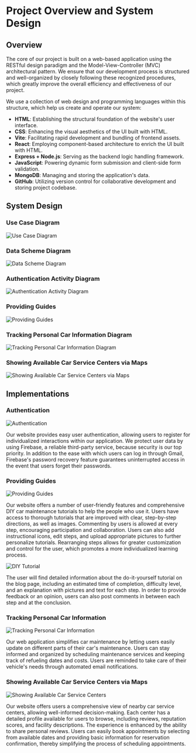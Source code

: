 # Project Overview and System Design

## Overview

The core of our project is built on a web-based application using the RESTful design paradigm and the Model-View-Controller (MVC) architectural pattern. We ensure that our development process is structured and well-organized by closely following these recognized procedures, which greatly improve the overall efficiency and effectiveness of our project.

We use a collection of web design and programming languages within this structure, which help us create and operate our system:

- **HTML**: Establishing the structural foundation of the website's user interface.
- **CSS**: Enhancing the visual aesthetics of the UI built with HTML.
- **Vite**: Facilitating rapid development and bundling of frontend assets.
- **React**: Employing component-based architecture to enrich the UI built with HTML.
- **Express + Node.js**: Serving as the backend logic handling framework.
- **JavaScript**: Powering dynamic form submission and client-side form validation.
- **MongoDB**: Managing and storing the application's data.
- **GitHub**: Utilizing version control for collaborative development and storing project codebase.

## System Design

### Use Case Diagram
![Use Case Diagram](https://github.com/user-attachments/assets/33845eda-50b2-455b-8fc4-85559fb8a3c0)

### Data Scheme Diagram
![Data Scheme Diagram](https://github.com/user-attachments/assets/477d25ad-f504-44eb-89d1-605f58f32de8)

### Authentication Activity Diagram
![Authentication Activity Diagram](https://github.com/user-attachments/assets/cfe1fa45-8ce6-4ab1-a8fd-90d38d16fca7)

### Providing Guides
![Providing Guides](https://github.com/user-attachments/assets/6a8ebaa2-c968-4004-be5f-ea8c06b5a7bc)

### Tracking Personal Car Information Diagram
![Tracking Personal Car Information Diagram](https://github.com/user-attachments/assets/7a0bed8d-1772-46c7-99b9-80fbf168106f)

### Showing Available Car Service Centers via Maps
![Showing Available Car Service Centers via Maps](https://github.com/user-attachments/assets/d6cdd9ab-72ef-490c-b850-79f7e1454072)

## Implementations

### Authentication
![Authentication](https://github.com/user-attachments/assets/953f8a2e-84c5-469d-a252-88eafdfd09bf)

Our website provides easy user authentication, allowing users to register for individualized interactions within our application. We protect user data by using Firebase, a reliable third-party service, because security is our top priority. In addition to the ease with which users can log in through Gmail, Firebase's password recovery feature guarantees uninterrupted access in the event that users forget their passwords.

### Providing Guides
![Providing Guides](https://github.com/user-attachments/assets/213390e8-114b-47af-869f-3dc8f5d53192)

Our website offers a number of user-friendly features and comprehensive DIY car maintenance tutorials to help the people who use it. Users have access to thorough tutorials that are improved with clear, step-by-step directions, as well as images. Commenting by users is allowed at every step, encouraging participation and collaboration. Users can also add instructional icons, edit steps, and upload appropriate pictures to further personalize tutorials. Rearranging steps allows for greater customization and control for the user, which promotes a more individualized learning process.

![DIY Tutorial](https://github.com/user-attachments/assets/50166a00-f455-4507-967a-09ca7dd205aa)

The user will find detailed information about the do-it-yourself tutorial on the blog page, including an estimated time of completion, difficulty level, and an explanation with pictures and text for each step. In order to provide feedback or an opinion, users can also post comments in between each step and at the conclusion.

### Tracking Personal Car Information
![Tracking Personal Car Information](https://github.com/user-attachments/assets/d6d9fd3f-2f15-4c34-8ea6-2afac4258e9c)

Our web application simplifies car maintenance by letting users easily update on different parts of their car's maintenance. Users can stay informed and organized by scheduling maintenance services and keeping track of refueling dates and costs. Users are reminded to take care of their vehicle's needs through automated email notifications.

### Showing Available Car Service Centers via Maps
![Showing Available Car Service Centers](https://github.com/user-attachments/assets/bd9f0d90-f1ce-46ad-ba53-d8ec079c84ed)

Our website offers users a comprehensive view of nearby car service centers, allowing well-informed decision-making. Each center has a detailed profile available for users to browse, including reviews, reputation scores, and facility descriptions. The experience is enhanced by the ability to share personal reviews. Users can easily book appointments by selecting from available dates and providing basic information for reservation confirmation, thereby simplifying the process of scheduling appointments.






